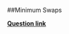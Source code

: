 ##Minimum Swaps

**[Question link](https://www.hackerrank.com/challenges/minimum-swaps-2/problem)**

